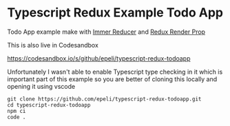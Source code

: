 # Typescript Redux Example Todo App

Todo App example make with [Immer
Reducer](https://github.com/epeli/immer-reducer) and [Redux Render
Prop](https://github.com/epeli/immer-reducer)

This is also live in Codesandbox

https://codesandbox.io/s/github/epeli/typescript-redux-todoapp

Unfortunately I wasn't able to enable Typescript type checking in it which is
important part of this example so you are better of cloning this locally and
opening it using vscode

    git clone https://github.com/epeli/typescript-redux-todoapp.git
    cd typescript-redux-todoapp
    npm ci
    code .
